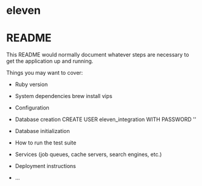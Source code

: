 # eleven


# README

This README would normally document whatever steps are necessary to get the
application up and running.

Things you may want to cover:

* Ruby version

* System dependencies
brew install vips

* Configuration

* Database creation
CREATE USER eleven_integration WITH PASSWORD ''

* Database initialization

* How to run the test suite

* Services (job queues, cache servers, search engines, etc.)

* Deployment instructions

* ...